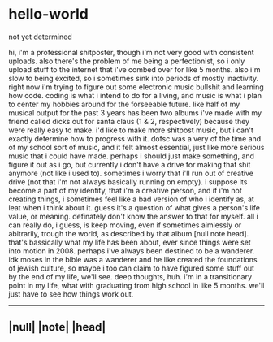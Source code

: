 # hello-world
not yet determined

hi, i'm a professional shitposter, though i'm not very good with consistent uploads. also there's the problem of me being a perfectionist, so i only upload stuff to the internet that i've combed over for like 5 months. also i'm slow to being excited, so i sometimes sink into periods of mostly inactivity. right now i'm trying to figure out some electronic music bullshit and learning how code. coding is what i intend to do for a living, and music is what i plan to center my hobbies around for the forseeable future. like half of my musical output for the past 3 years has been two albums i've made with my friend called dicks out for santa claus (1 & 2, respectively) because they were really easy to make. i'd like to make more shitpost music, but i can't exactly determine how to progress with it. dofsc was a very of the time and of my school sort of music, and it felt almost essential, just like more serious music that i could have made. perhaps i should just make something, and figure it out as i go, but currently i don't have a drive for making that shit anymore (not like i used to). sometimes i worry that i'll run out of creative drive (not that i'm not always basically running on empty). i suppose its become a part of my identity, that i'm a creative person, and if i'm not creating things, i sometimes feel like a bad version of who i identify as, at leat when i think about it. guess it's a question of what gives a person's life value, or meaning. definately don't know the answer to that for myself. all i can really do, i guess, is keep moving, even if sometimes aimlessly or abitrarily, trough the world, as described by that album [null note head]. that's bassically what my life has been about, ever since things were set into motion in 2008. perhaps i've always been destined to be a wanderer. idk moses in the bible was a wanderer and he like created the foundations of jewish culture, so maybe i too can claim to have figured some stuff out by the end of my life, we'll see. deep thoughts, huh. i'm in a transitionary point in my life, what with graduating from high school in like 5 months. we'll just have to see how things work out.

------
|null|
|note|
|head|
------
